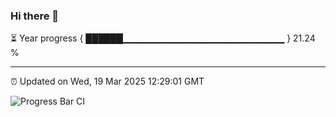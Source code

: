 ### Hi there 👋

⏳ Year progress { ██████▁▁▁▁▁▁▁▁▁▁▁▁▁▁▁▁▁▁▁▁▁▁▁▁ } 21.24 %

---

⏰ Updated on Wed, 19 Mar 2025 12:29:01 GMT

![Progress Bar CI](https://github.com/liununu/liununu/workflows/Progress%20Bar%20CI/badge.svg)
